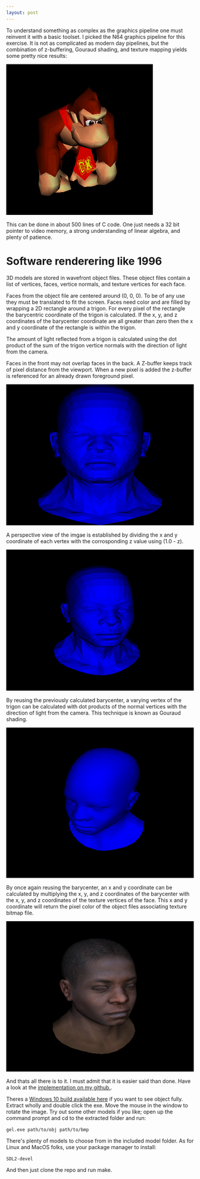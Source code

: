 ```yaml
---
layout: post
---
```


To understand something as complex as the graphics pipeline one must reinvent it with a basic toolset.
I picked the N64 graphics pipeline for this exercise. It is not as complicated as modern day pipelines,
but the combination of z-buffering, Gouraud shading, and texture mapping yields some pretty nice results:

![Donkey Kong](/images/dk.png)

This can be done in about 500 lines of C code. One just needs a 32 bit pointer to video memory,
a strong understanding of linear algebra, and plenty of patience.

# Software renderering like 1996

3D models are stored in wavefront object files. These object files contain a list of vertices, faces,
vertice normals, and texture vertices for each face.

Faces from the object file are centered around (0, 0, 0). To be of any use they must be
translated to fit the screen. Faces need color and are filled by wrapping a 2D rectangle
around a trigon. For every pixel of the rectangle the barycentric coordinate of the trigon is calculated.
If the x, y, and z coordinates of the barycenter coordinate are all greater than zero then the x and y
coordinate of the rectangle is within the trigon.

The amount of light reflected from a trigon is calculated using the dot product of the sum of the trigon vertice
normals with the direction of light from the camera.

Faces in the front may not overlap faces in the back. A Z-buffer keeps track of pixel distance from the viewport.
When a new pixel is added the z-buffer is referenced for an already drawn foreground pixel.

![Flat shading - Isometric](/images/gel/a.png)

A perspective view of the imgae is established by dividing the x and y coordinate of each vertex with the
corrosponding z value using (1.0 - z).

![Flat shading - Perspective](/images/gel/b.png)

By reusing the previously calculated barycenter, a varying vertex of the trigon can be calculated
with dot products of the normal vertices with the direction of light from the camera. This technique is
known as Gouraud shading.

![Gouraud shading](/images/gel/c.png)

By once again reusing the barycenter, an x and y coordinate can be calculated
by multiplying the x, y, and z coordinates of the barycenter with the x, y, and z coordinates of the texture
vertices of the face. This x and y coordinate will return the pixel color of the object files associating texture
bitmap file.

![Gouraud shading](/images/gel/d.png)

And thats all there is to it. I must admit that it is easier said than done. Have a look at
the [implementation on my github.](https://github.com/glouw/gel).

Theres a [Windows 10 build available here](https://github.com/glouw/gel/releases/download/gel-1.3/gel-1.3.zip)
if you want to see object fully. Extract wholly and double click the exe. Move the mouse in the window to rotate
the image. Try out some other models if you like; open up the command prompt and cd to the extracted folder and run:

```
gel.exe path/to/obj path/to/bmp
```
There's plenty of models to choose from in the included model folder. As for Linux and MacOS folks,
use your package manager to install:
```
SDL2-devel
```
And then just clone the repo and run make.
